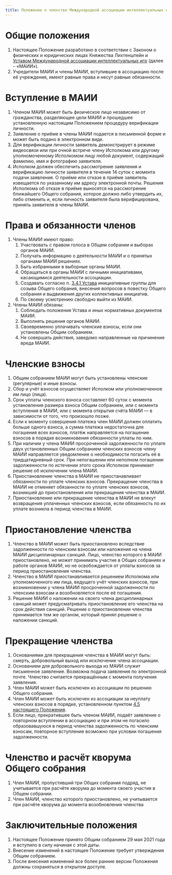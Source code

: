 ```yaml
---
title: Положение о членстве Международной ассоциации интеллектуальных игр
---
```


# Общие положения

1. Настоящее Положение разработано в соответствии с Законом о физических и юридических лицах Княжества Лихтенштейн и [Уставом Международной ассоциации интеллектуальных игр](statute.ru) (далее – «МАИИ»).
2. Учредители МАИИ и члены МАИИ, вступившие в ассоциацию после её учреждения, имеют равные права и несут равные обязанности.

# Вступление в МАИИ

1. Членом МАИИ может быть физическое лицо независимо от гражданства, разделяющее цели МАИИ и прошедшее установленную настоящим Положением процедуру верификации личности.
2. Заявление о приёме в члены МАИИ подается в письменной форме и может быть подано в электронном виде.
3. Для верификации личности заявитель демонстрирует в режиме видеосвязи или при очной встрече члену Исполкома или другому уполномоченному Исполкомом лицу любой документ, содержащий фамилию, имя и фотографию заявителя.
4. Исполком должен обеспечить рассмотрение заявления и верификацию личности заявителя в течение 14 суток с момента подачи заявления. О приёме или отказе в приёме заявитель извещается по указанному им адресу электронной почты. Решения Исполкома об отказе в приёме выносятся на рассмотрение ближайшего Общего собрания, которое должно либо утвердить их, либо отменить и, если личность заявителя была верифицирована,  принять заявителя в члены МАИИ.

# Права и обязанности членов

1. Члены МАИИ имеют право:
    1. Участвовать с правом голоса в Общем собрании и выборах органов МАИИ.
    2. Получать информацию о деятельности МАИИ и о принятых органами МАИИ решениях.
    3. Быть избранными в выборные органы МАИИ.
    4. Обращаться в органы МАИИ с личными инициативами, касающимися деятельности ассоциации.
    5. Создавать согласно п. [3.4.1 Устава](statute.ru#ref3_4_1) инициативные группы для созыва Общего собрания, внесения вопросов в повестку Общего собрания и выдвижения других коллективных инициатив.
    6. По своему усмотрению свободно выйти из МАИИ.
2. Члены МАИИ обязаны:
    1. Соблюдать положения Устава и иных нормативных документов МАИИ.
    2. Выполнять решения органов МАИИ.
    3. Своевременно уплачивать членские взносы, если они установлены Общим собранием.
    4. Не совершать действия, заведомо направленные на причинение вреда МАИИ.

# Членские взносы

1. Общим собранием МАИИ могут быть установлены членские (регулярные) и иные взносы.
2. Сбор и учёт взносов осуществляет Исполком или уполномоченное им лицо (лица).
3. Срок уплаты членского взноса составляет 60 суток с момента установления размера взноса Общим собранием, или с момента вступления в МАИИ, или с момента открытия счёта МАИИ — в зависимости от того, что произошло позже.
4. Если к моменту совершения платежа член МАИИ должен оплатить больше одного взноса, а сумма платежа недостаточна для погашения всех взносов, платёж направляется на погашение взносов в порядке возникновения обязанности уплаты по ним.
5. <a name="ref4_5"></a>При наличии у члена МАИИ просроченной задолженности по уплате двух установленных Общим собранием членских взносов члену МАИИ направляется уведомление о необходимости погасить её в тридцатидневный срок. При непогашении или неполном погашении задолженности по истечении этого срока Исполком принимает решение об исключении члена МАИИ.
6. Приостановление членства в МАИИ не приостанавливает обязанности по уплате членских взносов. Прекращение членства в МАИИ не отменяет обязанности по уплате членских взносов, возникшей до приостановления или прекращения членства в МАИИ.
7. Приостановление или прекращение членства в МАИИ не влекут возвращения уплаченных членских взносов, если обязанность по их уплате возникла в период членства в МАИИ.

# Приостановление членства

1. Членство в МАИИ может быть приостановлено вследствие задолженности по членским взносам или наложения на члена МАИИ дисциплинарных санкций. Лицо, членство которого в МАИИ приостановлено, не может принимать участие в Общих собраниях и работе органов МАИИ, но не освобождается от уплаты взносов за период приостановления членства.
2. Членство в МАИИ приостанавливается решением Исполкома или уполномоченного им лица, ведущего учёт членских взносов, при возникновении у члена МАИИ просроченной задолженности по членским взносам и возобновляется после её погашения.
3. Решение МАИИ о наложении на своего члена дисциплинарных санкций может предусматривать приостановление его членства на срок действия санкций. Решение о приостановлении членства принимается тем же органом, который принял решение о наложении санкций.

# Прекращение членства 

1. Основаниями для прекращения членства в МАИИ могут быть: смерть, добровольный выход или исключение члена ассоциации.
2. Основанием для добровольного выхода из МАИИ служит письменное заявление. Возможна подача заявления по электронной почте. Членство считается прекращённым с момента получения заявления.
3. Член МАИИ может быть исключен из ассоциации по решению Общего собрания.
4. Член МАИИ может быть исключен из ассоциации за неуплату членских взносов в порядке, установленном пунктом [4.5 настоящего Положения](#ref4_5).
5. Если лицо, прекратившее быть членом МАИИ, подаёт заявление о повторном вступлении в ассоциацию и при этом не погасило образовавшуюся в период членства задолженность по членским взносам, повторное вступление возможно при условии погашения задолженности.

# Членство и расчёт кворума Общего собрания

1. Член МАИИ, пропустивший три Общих собрания подряд, не учитывается при расчёте кворума до момента своего участия в Общем собрании.
2. Член МАИИ, членство которого приостановлено, не учитывается при расчёте кворума до момента возобновления членства

# Заключительные положения

1. Настоящее Положение принято Общим собранием 29 мая 2021 года и вступило в силу начиная с этой даты.
2. Внесение изменений в настоящее Положение требует утверждения Общим собранием.
3. После внесения изменений все более ранние версии Положения должны сохраняться в открытом доступе.
